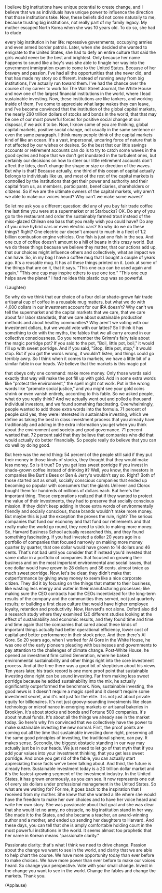 
I believe big institutions
have unique potential to create change,
and I believe that we as individuals
have unique power
to influence the direction
that those institutions take.
Now, these beliefs did not
come naturally to me,
because trusting big institutions,
not really part of my family legacy.
My mother escaped North Korea
when she was 10 years old.
To do so, she had to elude

every big institution in her life:
repressive governments, occupying armies
and even armed border patrols.
Later, when she decided she wanted
to emigrate to the United States,
she had to defy an entire culture
that said the girls would never
be the best and brightest.
Only because her name
happens to sound like a boy&#39;s
was she able to finagle her way
into the government immigration exam
to come to the United States.
Because of her bravery and passion,
I&#39;ve had all the opportunities
that she never did,
and that has made my story so different.
Instead of running away
from big institutions,
I&#39;ve actually run toward them.
I&#39;ve had the chance
over the course of my career
to work for The Wall Street Journal,
the White House
and now one of the largest
financial institutions in the world,
where I lead sustainable investing.
Now, these institutions are like tankers,
and working inside of them,
I&#39;ve come to appreciate
what large wakes they can leave,
and I&#39;ve become convinced
that the institution
of the global capital markets,
the nearly 290 trillion dollars
of stocks and bonds in the world,
that that may be one
of our most powerful forces
for positive social change
at our disposal,
if we ask it to be.
Now, I know some of you are thinking,
global capital markets,
positive social change,
not usually in the same sentence
or even the same paragraph.
I think many people think
of the capital markets
kind of like an ocean.
It&#39;s a vast, impersonal,
uncaring force of nature
that is not affected
by our wishes or desires.
So the best that our
little savings accounts
or retirement accounts can do
is to try to catch some waves
in the good cycles
and hope that we don&#39;t get
inundated in the turbulent ones,
but certainly our decisions on how
to steer our little retirement accounts
don&#39;t affect the tides,
don&#39;t change the shape or size
or direction of the waves.
But why is that?
Because actually,
one third of this ocean of capital
actually belongs to individuals like us,
and most of the rest
of the capital markets
is controlled by the institutions
that get their power and authority
and their capital from us,
as members, participants,
beneficiaries, shareholders or citizens.
So if we are the ultimate owners
of the capital markets,
why aren&#39;t we able
to make our voices heard?
Why can&#39;t we make some waves?

So let me ask you a different question:
did any of you buy fair trade coffee
the last time you were
at a supermarket or at Starbucks?
OK. Do any of you go to the restaurant
and order the sustainably farmed trout
instead of the miso-glazed
Chilean sea bass
that you really wish you could have?
Do any of you drive hybrid cars
or even electric cars?
So why do we do these things?
Right? One electric car doesn&#39;t amount
to much in a fleet of 1.2 billion
combustion engine vehicles.
One fish is just one fish in the sea.
And one cup of coffee
doesn&#39;t amount to a hill of beans
in this crazy world.
But we do these things
because we believe they matter,
that our actions add up,
that our choices might influence others
and collectively,
what an impact we can have.
So, in my bag I have a coffee mug
that I bought a couple of years ago.
It&#39;s a reusable mug.
It has all these things printed on it.
Look at some of the things
that are on it, that it says.
&quot;This one cup can be used
again and again.&quot;
&quot;This one cup may inspire others
to use one too.&quot;
&quot;This one cup helps save the planet.&quot;
I had no idea this plastic cup
was so powerful.

(Laughter)

So why do we think that our choice
of a four dollar shade-grown
fair trade artisanal cup of coffee
in a reusable mug matters,
but what we do with 4,000 dollars
in our investment account
for our IRA doesn&#39;t?
Why can&#39;t we tell the supermarket
and the capital markets
that we care,
that we care about fair labor standards,
that we care about sustainable
production methods
and about healthy communities?
Why aren&#39;t we voting
with our investment dollars,
but we would vote with our lattes?
So I think it has something
to do with the myths,
the fables that we all carry around
in our collective consciousness.
Do you remember the Grimm&#39;s fairy tale
about the magic porridge pot?
If you said to the pot,
&quot;Boil, little pot, boil,&quot;
it would fill up with sweet porridge.
And if you said, &quot;Stop, little pot, stop,&quot;
it would stop.
But if you got the words wrong,
it wouldn&#39;t listen,
and things could go terribly awry.
So I think when it comes to markets,
we have a little bit
of a similar fable in our heads.
We believe that the markets
is this magic pot

that obeys only one command:
make more money.
Only those words said exactly that way
will make the pot fill up with gold.
Add in some extra words
like &quot;protect the environment,&quot;
the spell might not work.
Put in the wrong words
like &quot;promote social justice,&quot;
and you might see your gold coins shrink
or even vanish entirely,
according to this fable.
So we asked people,
what do you really think?
And we actually went out and polled
a thousand individual investors,
and we found something fascinating.
Overwhelmingly,
people wanted to add
those extra words into the formula.
71 percent of people said yes,
they were interested
in sustainable investing,
which we define as taking the best
in class investment process
that you already have traditionally
and adding in the extra
information you get
when you think about the environment
and society and good governance.
71 percent wanted that.
72 percent said that they believe
that companies who did that
would actually do better financially.
So people really do believe
that you can do well by doing good.

But here was the weird thing:
54 percent of the people
still said if they put their money
in those kinds of stocks,
they thought that they
would make less money.
So is it true?
Do you get less sweet porridge
if you invest in shade-grown coffee
instead of drinking it?
Well, you know, the investors
in companies like Burt&#39;s Bees
or Ben &amp; Jerry&#39;s wouldn&#39;t say so.
Right? Both of those started out
as small, socially conscious companies
that ended up becoming
so popular with consumers
that the giants Unilever
and Clorox bought them
for hundreds of millions of dollars
each.
But here&#39;s the important thing.
Those corporations realized
that if they wanted to protect
the value of their investments,
they had to preserve
that socially conscious mission.
If they didn&#39;t keep adding in
those extra words
of environmentally friendly
and socially conscious,
those brands wouldn&#39;t make more money.
But maybe this is just the exception
the proves the rule, right?
The serious companies
that fund our economy
and that fund our retirements
and that really make the world go round,
they need to stick to making more money.
So, Harvard Business School
actually researched this,
and they found something fascinating.
If you had invested a dollar 20 years ago
in a portfolio of companies
that focused narrowly on making more money
quarter by quarter,
that one dollar
would have grown
to 14 dollars and 46 cents.
That&#39;s not bad until you consider
that if instead
you&#39;d invested that same dollar
in a portfolio of companies
that focused on growing their business
and on the most important
environmental and social issues,
that one dollar would have grown
to 28 dollars and 36 cents.
almost twice as much sweet porridge.
Now, let&#39;s be clear, they didn&#39;t make
that outperformance
by giving away money
to seem like a nice corporate citizen.
They did it by focusing on the things
that matter to their business,
like wasting less energy and water
in their manufacturing processes;
like making sure the CEO contracts
had the CEOs incentivized
for the long-term results of the company
and the communities they served,
not just quarterly results;
or building a first class culture
that would have higher employee loyalty,
retention and productivity.
Now, Harvard&#39;s not alone.
Oxford also did a research study
where they examined 120 different studies
looking at the effect
of sustainability and economic results,
and they found
time and time and time again
that the companies that cared
about these kinds of important things
actually had better
operational efficiency,
lower cost of capital
and better performance
in their stock price.
And then there&#39;s Al Gore.
So 20 years ago, when I worked
for Al Gore in the White House,
he was one of the early pioneers
pleading with businesses and governments
to pay attention to the challenges
of climate change.
Post-White House, he opened
an investment firm called Generation,
where he baked environmental
sustainability and other things
right into the core investment process.
And at the time there was
a good bit of skepticism about his views.
Ten years later, his track record
is one more proof point
that sustainable investing done right
can be sound investing.
Far from making less sweet porridge
because he added
sustainability into the mix,
he actually significantly
outperformed the benchmark.
Now, sustainable investing,
the good news is
it doesn&#39;t require a magic spell
and it doesn&#39;t require
some investment secret,
and it&#39;s not just for the elite.
It is not just about private equity
for billionaires.
It&#39;s not just groovy-sounding investments
like clean technology
or microfinance in emerging markets
or artisanal bakeries in Brooklyn.
It&#39;s about stocks and bonds
and Fortune 500 companies.
It&#39;s about mutual funds.
It&#39;s about all the things
we already see in the market today.
So here&#39;s why I&#39;m convinced
that we collectively have the power
to make sustainable investing
the new normal.
First, the proof points
are coming out all the time
that sustainable investing done right,
preserving all the same
good principles of investing,
the traditional sphere, can pay.
It makes sense.
Secondly,
the biggest obstacle standing in our way
may actually just be in our heads.
We just need to let go of that myth
that if you add your values
into your investment thinking,
that you get less sweet porridge.
And once you get rid of the fable,
you can actually start appreciating
those facts we&#39;ve been talking about.
And third, the future is already here.
Sustainable investment today
is a 20 trillion dollar market
and it&#39;s the fastest-growing segment
of the investment industry.
In the United States,
it has grown enormously, as you can see.
It now represents
one out of every six dollars
under professional management
in the United States.
So what are we waiting for?
For me, it goes back to the inspiration
that I received from my mother.
She knew that she wanted a life
where she would have the freedom
to make her own choices
and to have her voice heard
and write her own story.
She was passionate about that goal
and she was clear that she would let
no army, no obstacle,
no big institution stand in her way.
She made it to the States,
and she became a teacher,
an award-winning author
and a mother,
and ended up sending
her daughters to Harvard.
And these days, you can tell
that she is amply comfortable
holding court in the most powerful
institutions in the world.
It seems almost too prophetic
that her name in Korean means
&quot;passionate clarity.&quot;

Passionate clarity:
that&#39;s what I think we need
to drive change.
Passion about the change
we want to see in the world,
and clarity that we are able
to help chart the course.
We have more opportunity today
than ever before
to make choices.
We have more power than ever before
to make our voices heard.
So change your perspective.
Vote with your small change.
Invest in the change
you want to see in the world.
Change the fables
and change the markets.
Thank you.

(Applause)

